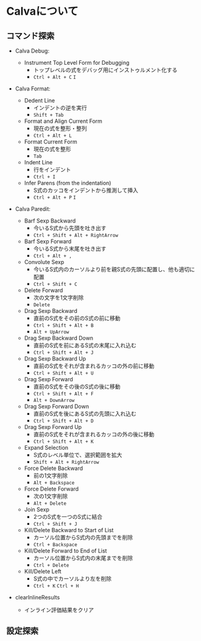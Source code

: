 # Calvaについて

## コマンド探索

- Calva Debug:
  - Instrument Top Level Form for Debugging
    - トップレベルの式をデバッグ用にインストゥルメント化する
    - `Ctrl + Alt + C` `I`

- Calva Format:
  - Dedent Line
    - インデントの逆を実行
    - `Shift + Tab`
  - Format and Align Current Form
    - 現在の式を整形・整列
    - `Ctrl + Alt + L`
  - Format Current Form
    - 現在の式を整形
    - `Tab`
  - Indent Line
    - 行をインデント
    - `Ctrl + I`
  - Infer Parens (from the indentation)
    - S式のカッコをインデントから推測して挿入
    - `Ctrl + Alt + P` `I`

- Calva Paredit:
  - Barf Sexp Backward
    - 今いるS式から先頭を吐き出す
    - `Ctrl + Shift + Alt + RightArrow`
  - Barf Sexp Forward
    - 今いるS式から末尾を吐き出す
    - `Ctrl + Alt + ,`
  - Convolute Sexp
    - 今いるS式内のカーソルより前を親S式の先頭に配置し、他も適切に配置
    - `Ctrl + Shift + C`
  - Delete Forward
    - 次の文字を1文字削除
    - `Delete`
  - Drag Sexp Backward
    - 直前のS式をその前のS式の前に移動
    - `Ctrl + Shift + Alt + B`
    - `Alt + UpArrow`
  - Drag Sexp Backward Down
    - 直前のS式を前にあるS式の末尾に入れ込む
    - `Ctrl + Shift + Alt + J`
  - Drag Sexp Backward Up
    - 直前のS式をそれが含まれるカッコの外の前に移動
    - `Ctrl + Shift + Alt + U`
  - Drag Sexp Forward
    - 直前のS式をその後のS式の後に移動
    - `Ctrl + Shift + Alt + F`
    - `Alt + DownArrow`
  - Drag Sexp Forward Down
    - 直前のS式を後にあるS式の先頭に入れ込む
    - `Ctrl + Shift + Alt + D`
  - Drag Sexp Forward Up
    - 直前のS式をそれが含まれるカッコの外の後に移動
    - `Ctrl + Shift + Alt + K`
  - Expand Selection
    - S式のレベル単位で、選択範囲を拡大
    - `Shift + Alt + RightArrow`
  - Force Delete Backward
    - 前の1文字削除
    - `Alt + Backspace`
  - Force Delete Forward
    - 次の1文字削除
    - `Alt + Delete`
  - Join Sexp
    - 2つのS式を一つのS式に結合
    - `Ctrl + Shift + J`
  - Kill/Delete Backward to Start of List
    - カーソル位置からS式内の先頭までを削除
    - `Ctrl + Backspace`
  - Kill/Delete Forward to End of List
    - カーソル位置からS式内の末尾までを削除
    - `Ctrl + Delete`
  - Kill/Delete Left
    - S式の中でカーソルより左を削除
    - `Ctrl + K` `Ctrl + H`


- clearInlineResults
  - インライン評価結果をクリア


## 設定探索
